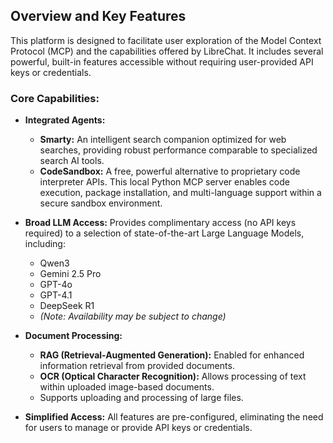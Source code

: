  ## Overview and Key Features
 This platform is designed to facilitate user exploration of the Model Context Protocol (MCP) and the capabilities offered by LibreChat. It includes several powerful, built-in features accessible without requiring user-provided API keys or credentials.

 ### Core Capabilities:

 *   **Integrated Agents:**
      *   **Smarty:** An intelligent search companion optimized for web searches, providing robust performance comparable to specialized search AI tools.
      *   **CodeSandbox:** A free, powerful alternative to proprietary code interpreter APIs. This local Python MCP server enables code execution, package installation, and multi-language support within a secure sandbox environment.

 *   **Broad LLM Access:** Provides complimentary access (no API keys required) to a selection of state-of-the-art Large Language Models, including:
      *   Qwen3
      *   Gemini 2.5 Pro
      *   GPT-4o
      *   GPT-4.1
      *   DeepSeek R1
      *   *(Note: Availability may be subject to change)*

 *   **Document Processing:**
      *   **RAG (Retrieval-Augmented Generation):** Enabled for enhanced information retrieval from provided documents.
      *   **OCR (Optical Character Recognition):** Allows processing of text within uploaded image-based documents.
      *   Supports uploading and processing of large files.

  *   **Simplified Access:** All features are pre-configured, eliminating the need for users to manage or provide API keys or credentials. 
 
